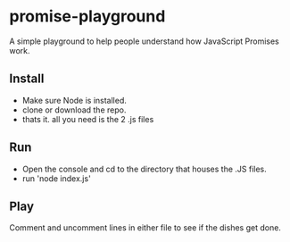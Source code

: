 # promise-playground
A simple playground to help people understand how JavaScript Promises work.

## Install
* Make sure Node is installed.
* clone or download the repo.
* thats it. all you need is the 2 .js files

## Run
* Open the console and cd to the directory that houses the .JS files.
* run 'node index.js'

## Play
Comment and uncomment lines in either file to see if the dishes get done.
